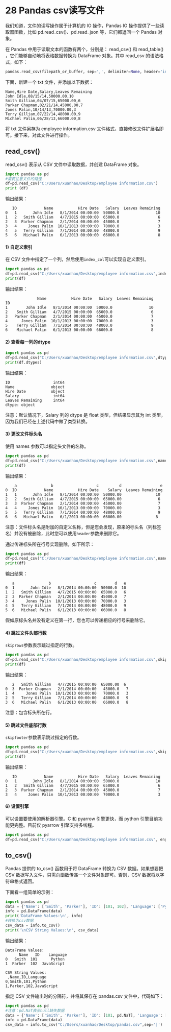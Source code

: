 # 28 Pandas csv读写文件

我们知道，文件的读写操作属于计算机的 IO 操作，Pandas IO 操作提供了一些读取器函数，比如 pd.read_csv()、pd.read_json 等，它们都返回一个 Pandas 对象。

在 Pandas 中用于读取文本的函数有两个，分别是： read_csv() 和 read_table() ，它们能够自动地将表格数据转换为 DataFrame 对象。其中 read_csv 的语法格式，如下：

```python
pandas.read_csv(filepath_or_buffer, sep=',', delimiter=None, header='infer',names=None, index_col=None, usecols=None)
```

下面，新建一个 txt 文件，并添加以下数据：

```
Name,Hire Date,Salary,Leaves Remaining 
John Idle,08/15/14,50000.00,10 
Smith Gilliam,04/07/15,65000.00,6 
Parker Chapman,02/21/14,45000.00,7 
Jones Palin,10/14/13,70000.00,3 
Terry Gilliam,07/22/14,48000.00,9 
Michael Palin,06/28/13,66000.00,8 
```

将 txt 文件另存为 employee information.csv 文件格式，直接修改文件扩展名即可。接下来，对此文件进行操作。

## read_csv()

read_csv() 表示从 CSV 文件中读取数据，并创建 DataFrame 对象。

```python
import pandas as pd
#需要注意文件的路径
df=pd.read_csv("C:/Users/xuanhao/Desktop/employee information.csv")
print (df)
```

输出结果：

```
   ID            Name           Hire Date   Salary  Leaves Remaining
0   1       John Idle   8/1/2014 00:00:00  50000.0                10
1   2   Smith Gilliam   4/7/2015 00:00:00  65000.0                 6
2   3  Parker Chapman   2/1/2014 00:00:00  45000.0                 7
3   4     Jones Palin  10/1/2013 00:00:00  70000.0                 3
4   5   Terry Gilliam   7/1/2014 00:00:00  48000.0                 9
5   6   Michael Palin   6/1/2013 00:00:00  66000.0                 8
```

#### 1) 自定义索引

在 CSV 文件中指定了一个列，然后使用`index_col`可以实现自定义索引。

```python
import pandas as pd
df=pd.read_csv("C:/Users/xuanhao/Desktop/employee information.csv",index_col=['ID'])
print(df)
```

输出结果：

```
              Name           Hire Date   Salary  Leaves Remaining
ID                                                               
1        John Idle   8/1/2014 00:00:00  50000.0                10
2    Smith Gilliam   4/7/2015 00:00:00  65000.0                 6
3   Parker Chapman   2/1/2014 00:00:00  45000.0                 7
4      Jones Palin  10/1/2013 00:00:00  70000.0                 3
5    Terry Gilliam   7/1/2014 00:00:00  48000.0                 9
6    Michael Palin   6/1/2013 00:00:00  66000.0                 8
```

#### 2) 查看每一列的dtype

```python
import pandas as pd
df=pd.read_csv("C:/Users/xuanhao/Desktop/employee information.csv",dtype={'Salary':np.int64})
print(df.dtypes)
```

输出结果：

```
ID                   int64
Name                object
Hire Date           object
Salary               int64
Leaves Remaining     int64
dtype: object
```

注意：默认情况下，Salary 列的 dtype 是 float 类型，但结果显示其为 int 类型，因为我们已经在上述代码中做了类型转换。

#### 3) 更改文件标头名

使用 names 参数可以指定头文件的名称。

```python
import pandas as pd
df=pd.read_csv("C:/Users/xuanhao/Desktop/employee information.csv",names=['a','b','c','d','e'])
print(df)
```

输出结果：

```
    a               b                   c         d                 e
0  ID            Name           Hire Date    Salary  Leaves Remaining
1   1       John Idle   8/1/2014 00:00:00  50000.00               10 
2   2   Smith Gilliam   4/7/2015 00:00:00  65000.00                6 
3   3  Parker Chapman   2/1/2014 00:00:00  45000.00                7 
4   4     Jones Palin  10/1/2013 00:00:00  70000.00                3 
5   5   Terry Gilliam   7/1/2014 00:00:00  48000.00                9 
6   6   Michael Palin   6/1/2013 00:00:00  66000.00               8  
```

注意：文件标头名是附加的自定义名称，但是您会发现，原来的标头名（列标签名）并没有被删除，此时您可以使用`header`参数来删除它。

通过传递标头所在行号实现删除，如下所示：

```python
import pandas as pd
df=pd.read_csv("C:/Users/xuanhao/Desktop/employee information.csv",names=['a','b','c','d','e'],header=0)
print(df)
```

输出结果：

```
   a               b                   c        d   e
0  1       John Idle   8/1/2014 00:00:00  50000.0  10
1  2   Smith Gilliam   4/7/2015 00:00:00  65000.0   6
2  3  Parker Chapman   2/1/2014 00:00:00  45000.0   7
3  4     Jones Palin  10/1/2013 00:00:00  70000.0   3
4  5   Terry Gilliam   7/1/2014 00:00:00  48000.0   9
5  6   Michael Palin   6/1/2013 00:00:00  66000.0   8
```

假如原标头名并没有定义在第一行，您也可以传递相应的行号来删除它。

#### 4) 跳过文件头部行数

`skiprows`参数表示跳过指定的行数。

```python
import pandas as pd
df=pd.read_csv("C:/Users/xuanhao/Desktop/employee information.csv",skiprows = 2)
print(df)
```

输出结果：

```
   2   Smith Gilliam   4/7/2015 00:00:00  65000.00  6 
0  3  Parker Chapman   2/1/2014 00:00:00   45000.0   7
1  4     Jones Palin  10/1/2013 00:00:00   70000.0   3
2  5   Terry Gilliam   7/1/2014 00:00:00   48000.0   9
3  6   Michael Palin   6/1/2013 00:00:00   66000.0   8
```

注意：包含标头所在行。

#### 5) 跳过文件底部行数

`skipfooter`参数表示跳过指定的行数。

```python
import pandas as pd
df=pd.read_csv("C:/Users/xuanhao/Desktop/employee information.csv",skipfooter = 2)
print(df)
```

输出结果：

```
   ID            Name           Hire Date   Salary  Leaves Remaining
0   1       John Idle   8/1/2014 00:00:00  50000.0                10
1   2   Smith Gilliam   4/7/2015 00:00:00  65000.0                 6
2   3  Parker Chapman   2/1/2014 00:00:00  45000.0                 7
3   4     Jones Palin  10/1/2013 00:00:00  70000.0                 3
```

#### 6) 设置引擎

可以设置要使用的解析器引擎。C 和 pyarrow 引擎更快，而 python 引擎目前功能更完整。目前仅 pyarrow 引擎支持多线程。

```python
import pandas as pd
df=pd.read_csv("C:/Users/xuanhao/Desktop/employee information.csv", engine='python')
```

## to_csv()

Pandas 提供的 to_csv() 函数用于将 DataFrame 转换为 CSV 数据。如果想要把 CSV 数据写入文件，只需向函数传递一个文件对象即可。否则，CSV 数据将以字符串格式返回。

下面看一组简单的示例：

```python
import pandas as pd 
data = {'Name': ['Smith', 'Parker'], 'ID': [101, 102], 'Language': ['Python', 'JavaScript']} 
info = pd.DataFrame(data) 
print('DataFrame Values:\n', info) 
#转换为csv数据
csv_data = info.to_csv() 
print('\nCSV String Values:\n', csv_data)  
```

输出结果：

```
DataFrame Values:
      Name   ID    Language
0   Smith  101      Python
1  Parker  102  JavaScript

CSV String Values:
 ,Name,ID,Language
0,Smith,101,Python
1,Parker,102,JavaScript
```

指定 CSV 文件输出时的分隔符，并将其保存在 pandas.csv 文件中，代码如下：

```python
import pandas as pd
#注意：pd.NaT表示null缺失数据
data = {'Name': ['Smith', 'Parker'], 'ID': [101, pd.NaT], 'Language': ['Python', 'JavaScript']}
info = pd.DataFrame(data)
csv_data = info.to_csv("C:/Users/xuanhao/Desktop/pandas.csv",sep='|')
```